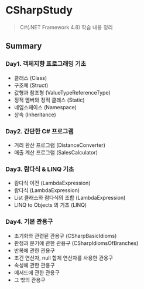 # CSharpStudy
> C#(.NET Framework 4.8) 학습 내용 정리

## Summary

### Day1. 객체지향 프로그래밍 기초
 - 클래스 (Class)
 - 구조체 (Struct)
 - 값형과 참조형 (ValueTypeReferenceType)
 - 정적 멤버와 정적 클래스 (Static)
 - 네임스페이스 (Namespace)
 - 상속 (Inheritance)

### Day2. 간단한 C# 프로그램
 - 거리 환산 프로그램 (DistanceConverter)
 - 매출 계산 프로그램 (SalesCalculator)

### Day3. 람다식 & LINQ 기초
 - 람다식 이전 (LambdaExpression)
 - 람다식 (LambdaExpression)
 - List<T> 클래스와 람다식의 조합 (LambdaExpression)
 - LINQ to Objects 의 기초 (LINQ)

### Day4. 기본 관용구
 - 초기화와 관련된 관용구 (CSharpBasicIdioms)
 - 판정과 분기에 관한 관용구 (CSharpIdiomsOfBranches)
 - 반복에 관한 관용구
 - 조건 연산자, null 합체 연산자를 사용한 관용구
 - 속성에 관한 관용구
 - 메서드에 관한 관용구
 - 그 밖의 관용구